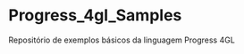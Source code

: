 Progress_4gl_Samples
====================

Repositório de exemplos básicos da linguagem Progress 4GL
